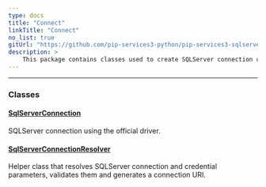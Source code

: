 ```yaml
---
type: docs
title: "Connect"
linkTitle: "Connect"
no_list: true
gitUrl: "https://github.com/pip-services3-python/pip-services3-sqlserver-python"
description: >
    This package contains classes used to create SQLServer connection components.
---
```

---

<div class="module-body"> 

### Classes

#### [SqlServerConnection](sqlserver_connection)
SQLServer connection using the official driver. 



#### [SqlServerConnectionResolver](sqlserver_connection_resolver)
Helper class that resolves SQLServer connection and credential parameters,
validates them and generates a connection URI.


</div>
